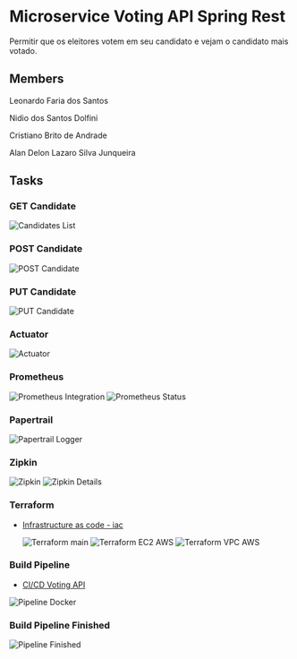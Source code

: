 # Microservice Voting API Spring Rest

Permitir que os eleitores votem em seu candidato e vejam o candidato mais votado.

## Members

Leonardo Faria dos Santos

Nidio dos Santos Dolfini

Cristiano Brito de Andrade

Alan Delon Lazaro Silva Junqueira

## Tasks

### GET Candidate

<img src="evidence/get-candidates.png" alt="Candidates List">

### POST Candidate

<img src="evidence/post-candidate.png" alt="POST Candidate">

### PUT Candidate

<img src="evidence/put-candidate.png" alt="PUT Candidate">

### Actuator

<img src="evidence/actuator.png" alt="Actuator">

### Prometheus

<img src="evidence/prometheus-integration.png" alt="Prometheus Integration">
<img src="evidence/prometheus-status.png" alt="Prometheus Status">

### Papertrail

<img src="evidence/papertrail-logback.png" alt="Papertrail Logger">

### Zipkin

<img src="evidence/zipkin.png" alt="Zipkin">
<img src="evidence/zipkin-details.png" alt="Zipkin Details">

### Terraform

- [Infrastructure as code - iac](https://github.com/leonardofaria00/voting-api/tree/iac-voting-api)

  <img src="evidence/main-tf.png" alt="Terraform main">
  <img src="evidence/ec2-tf.png" alt="Terraform EC2 AWS">
  <img src="evidence/vpc-tf.png" alt="Terraform VPC AWS">

### Build Pipeline

- [CI/CD Voting API](https://gitlab.com/nidiosdolfini/teste)

<img src="evidence/pipeline-docker.png" alt="Pipeline Docker">

### Build Pipeline Finished

<img src="evidence/pipeline-passed.png" alt="Pipeline Finished">
